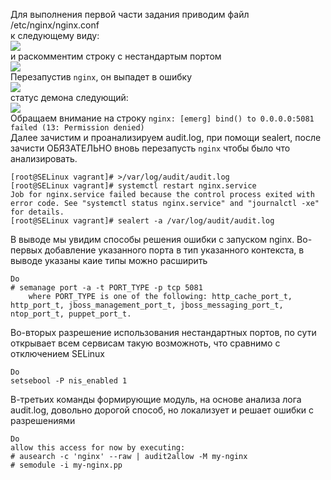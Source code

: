 Для выполнения первой части задания приводим файл /etc/nginx/nginx.conf  
к следующему виду:  
![](https://github.com/dbudakov/11.SELinux/blob/master/images/main/main_nginx.conf.png)  
и раскомментим строку с нестандартым портом  
![](https://github.com/dbudakov/11.SELinux/blob/master/images/1.1/nginx.conf_1.png)  
Перезапустив `nginx`, он выпадет в ошибку  
![](https://github.com/dbudakov/11.SELinux/blob/master/images/1.1/restart_nginx_1.png)  
статус демона следующий:  
![](https://github.com/dbudakov/11.SELinux/blob/master/images/1.1/status%20nginx%201.png)  
Обращаем внимание на строку `nginx: [emerg] bind() to 0.0.0.0:5081 failed (13: Permission denied)`  
Далее зачистим и проанализируем audit.log, при помощи sealert, после зачисти ОБЯЗАТЕЛЬНО вновь перезапусть `nginx` чтобы было что анализировать. 
```
[root@SELinux vagrant]# >/var/log/audit/audit.log
[root@SELinux vagrant]# systemctl restart nginx.service
Job for nginx.service failed because the control process exited with error code. See "systemctl status nginx.service" and "journalctl -xe" for details.
[root@SELinux vagrant]# sealert -a /var/log/audit/audit.log

```
В выводе мы увидим  способы решения ошибки с запуском nginx. Во-первых добавление указанного порта в тип указанного контекста, в выводе указаны каие типы можно расширить    
```
Do
# semanage port -a -t PORT_TYPE -p tcp 5081
    where PORT_TYPE is one of the following: http_cache_port_t, http_port_t, jboss_management_port_t, jboss_messaging_port_t, ntop_port_t, puppet_port_t.
```
Во-вторых разрешение использования нестандартных портов, по сути открывает всем сервисам такую возможноть, что сравнимо с отключением SELinux  
```
Do
setsebool -P nis_enabled 1
```
В-третьих команды формирующие модуль, на основе анализа лога audit.log, довольно дорогой способ, но локализует и решает ошибки с разрешениями
```
Do
allow this access for now by executing:
# ausearch -c 'nginx' --raw | audit2allow -M my-nginx
# semodule -i my-nginx.pp
```

